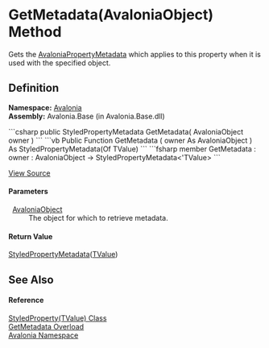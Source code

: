 # GetMetadata(AvaloniaObject) Method


Gets the <a href="T_Avalonia_AvaloniaPropertyMetadata">AvaloniaPropertyMetadata</a> which applies to this property when it is used with the specified object.



## Definition
**Namespace:** <a href="N_Avalonia">Avalonia</a>  
**Assembly:** Avalonia.Base (in Avalonia.Base.dll)

<Tabs groupId="api-code-preview">
<TabItem value="csharp" label="C#">
```csharp
public StyledPropertyMetadata<TValue> GetMetadata(
	AvaloniaObject owner
)
```
</TabItem>
<TabItem value="vb" label="VB">
```vb
Public Function GetMetadata ( 
	owner As AvaloniaObject
) As StyledPropertyMetadata(Of TValue)
```
</TabItem>
<TabItem value="fsharp" label="F#">
```fsharp
member GetMetadata : 
        owner : AvaloniaObject -> StyledPropertyMetadata<'TValue> 
```
</TabItem>
</Tabs>



<a href="https://github.com/AvaloniaUI/Avalonia/tree/master/src/Avalonia.Base/StyledProperty.cs#L124" title="View the source code">View Source</a>



#### Parameters
<dl><dt>  <a href="T_Avalonia_AvaloniaObject">AvaloniaObject</a></dt><dd>The object for which to retrieve metadata.</dd></dl>

#### Return Value
<a href="T_Avalonia_StyledPropertyMetadata_1">StyledPropertyMetadata</a>(<a href="T_Avalonia_StyledProperty_1">TValue</a>)

## See Also


#### Reference
<a href="T_Avalonia_StyledProperty_1">StyledProperty(TValue) Class</a>  
<a href="Overload_Avalonia_StyledProperty_1_GetMetadata">GetMetadata Overload</a>  
<a href="N_Avalonia">Avalonia Namespace</a>  


